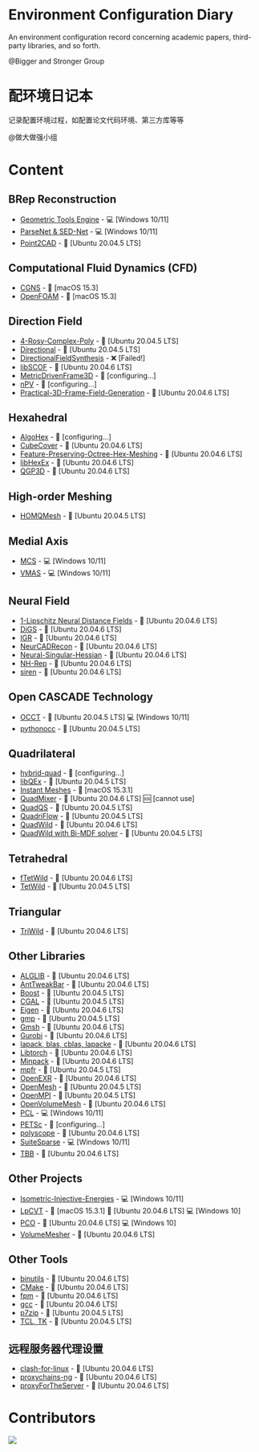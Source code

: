 # Environment Configuration Diary
An environment configuration record concerning academic papers, third-party libraries, and so forth. 

@Bigger and Stronger Group

# 配环境日记本
记录配置环境过程，如配置论文代码环境、第三方库等等

@做大做强小组

# Content
## BRep Reconstruction
- [Geometric Tools Engine] - :computer: [Windows 10/11]
- [ParseNet & SED-Net] - :computer: [Windows 10/11]
- [Point2CAD] - :penguin: [Ubuntu 20.04.5 LTS]

## Computational Fluid Dynamics (CFD)
- [CGNS] - :apple: [macOS 15.3]
- [OpenFOAM] - :apple: [macOS 15.3]

## Direction Field
- [4-Rosy-Complex-Poly] - :penguin: [Ubuntu 20.04.5 LTS]
- [Directional] - :penguin: [Ubuntu 20.04.5 LTS]
- [DirectionalFieldSynthesis] - :x: [Failed!]
- [libSCOF] - :penguin: [Ubuntu 20.04.6 LTS]
- [MetricDrivenFrame3D] - :no_entry_sign: [configuring...]
- [nPV] - :no_entry_sign: [configuring...]
- [Practical-3D-Frame-Field-Generation] - :penguin: [Ubuntu 20.04.6 LTS]

## Hexahedral
- [AlgoHex] - :no_entry_sign: [configuring...]
- [CubeCover] - :penguin: [Ubuntu 20.04.6 LTS]
- [Feature-Preserving-Octree-Hex-Meshing] - :penguin: [Ubuntu 20.04.6 LTS]
- [libHexEx] - :penguin: [Ubuntu 20.04.6 LTS]
- [QGP3D] - :penguin: [Ubuntu 20.04.6 LTS]

## High-order Meshing
- [HOMQMesh] - :penguin: [Ubuntu 20.04.5 LTS]

## Medial Axis
- [MCS] - :computer: [Windows 10/11]
- [VMAS] - :computer: [Windows 10/11]

## Neural Field
- [1-Lipschitz Neural Distance Fields] - :penguin: [Ubuntu 20.04.6 LTS]
- [DiGS] - :penguin: [Ubuntu 20.04.6 LTS]
- [IGR] - :penguin: [Ubuntu 20.04.6 LTS]
- [NeurCADRecon] - :penguin: [Ubuntu 20.04.6 LTS]
- [Neural-Singular-Hessian] - :penguin: [Ubuntu 20.04.6 LTS]
- [NH-Rep] - :penguin: [Ubuntu 20.04.6 LTS]
- [siren] - :penguin: [Ubuntu 20.04.6 LTS]

## Open CASCADE Technology
- [OCCT] - :penguin: [Ubuntu 20.04.5 LTS] :computer: [Windows 10/11]
- [pythonocc] - :penguin: [Ubuntu 20.04.5 LTS]

## Quadrilateral
- [hybrid-quad] - :no_entry_sign: [configuring...]
- [libQEx] - :penguin: [Ubuntu 20.04.5 LTS]
- [Instant Meshes] - :apple: [macOS 15.3.1]
- [QuadMixer] - :penguin: [Ubuntu 20.04.6 LTS] :sos: [cannot use]
- [QuadQS] - :penguin: [Ubuntu 20.04.5 LTS]
- [QuadriFlow] - :penguin: [Ubuntu 20.04.5 LTS]
- [QuadWild] - :penguin: [Ubuntu 20.04.6 LTS]
- [QuadWild with Bi-MDF solver] - :penguin: [Ubuntu 20.04.5 LTS]

## Tetrahedral
- [fTetWild] - :penguin: [Ubuntu 20.04.6 LTS]
- [TetWild] - :penguin: [Ubuntu 20.04.5 LTS]

## Triangular
- [TriWild] - :penguin: [Ubuntu 20.04.6 LTS]

## Other Libraries
- [ALGLIB] - :penguin: [Ubuntu 20.04.6 LTS]
- [AntTweakBar] - :penguin: [Ubuntu 20.04.6 LTS]
- [Boost] - :penguin: [Ubuntu 20.04.5 LTS]
- [CGAL] - :penguin: [Ubuntu 20.04.5 LTS]
- [Eigen] - :penguin: [Ubuntu 20.04.6 LTS]
- [gmp] - :penguin: [Ubuntu 20.04.5 LTS]
- [Gmsh] - :penguin: [Ubuntu 20.04.6 LTS]
- [Gurobi] - :penguin: [Ubuntu 20.04.6 LTS]
- [lapack, blas, cblas, lapacke] - :penguin: [Ubuntu 20.04.6 LTS]
- [Libtorch] - :penguin: [Ubuntu 20.04.6 LTS]
- [Minpack] - :penguin: [Ubuntu 20.04.6 LTS]
- [mpfr] - :penguin: [Ubuntu 20.04.5 LTS]
- [OpenEXR] - :penguin: [Ubuntu 20.04.6 LTS]
- [OpenMesh] - :penguin: [Ubuntu 20.04.5 LTS]
- [OpenMPI] - :penguin: [Ubuntu 20.04.5 LTS]
- [OpenVolumeMesh] - :penguin: [Ubuntu 20.04.6 LTS]
- [PCL] - :computer: [Windows 10/11]
- [PETSc] - :no_entry_sign: [configuring...]
- [polyscope] - :penguin: [Ubuntu 20.04.6 LTS]
- [SuiteSparse] - :computer: [Windows 10/11]
- [TBB] - :penguin: [Ubuntu 20.04.6 LTS]

## Other Projects
- [Isometric-Injective-Energies] - :computer: [Windows 10/11]
- [LpCVT] - :apple: [macOS 15.3.1] :penguin: [Ubuntu 20.04.6 LTS] :computer: [Windows 10]
- [PCO] - :penguin: [Ubuntu 20.04.6 LTS] :computer: [Windows 10]
- [VolumeMesher] - :penguin: [Ubuntu 20.04.6 LTS]

## Other Tools
- [binutils] - :penguin: [Ubuntu 20.04.6 LTS]
- [CMake] - :penguin: [Ubuntu 20.04.6 LTS]
- [fpm] - :penguin: [Ubuntu 20.04.6 LTS]
- [gcc] - :penguin: [Ubuntu 20.04.6 LTS]
- [p7zip] - :penguin: [Ubuntu 20.04.5 LTS]
- [TCL, TK] - :penguin: [Ubuntu 20.04.5 LTS]

## 远程服务器代理设置
- [clash-for-linux] - :penguin: [Ubuntu 20.04.6 LTS]
- [proxychains-ng] - :penguin: [Ubuntu 20.04.6 LTS]
- [proxyForTheServer] - :penguin: [Ubuntu 20.04.6 LTS]

 # Contributors

<a href="https://contributors-img.web.app/image?repo=Bigger-and-Stronger/environment-configuration-diary">
  <img src="https://contributors-img.web.app/image?repo=Bigger-and-Stronger/environment-configuration-diary"/>
</a>

[1-Lipschitz Neural Distance Fields]: src/1-Lipschitz-Neural-Distance-Fields-Ubuntu20.04.6/
[4-Rosy-Complex-Poly]: src/4-Rosy-Complex-Poly/
[ALGLIB]: src/ALGLIB/
[AlgoHex]: src/AlgoHex/
[AntTweakBar]: src/AntTweakBar/
[binutils]: src/binutils/
[Boost]: src/Boost/
[CGAL]: src/CGAL/
[CGNS]: src/CGNS/
[clash-for-linux]: src/clash-for-linux/
[CMake]: src/CMake/
[CubeCover]: src/CubeCover/
[DiGS]: src/DiGS/
[Directional]: src/Directional/
[DirectionalFieldSynthesis]: src/DirectionalFieldSynthesis/
[Eigen]: src/Eigen/
[Feature-Preserving-Octree-Hex-Meshing]: src/Feature-Preserving-Octree-Hex-Meshing/
[fpm]: src/fpm/
[fTetWild]: src/fTetWild/
[gcc]: src/gcc/
[Geometric Tools Engine]: src/Geometric-Tools-Engine/
[gmp]: src/gmp/
[Gmsh]: src/Gmsh/
[Gurobi]: src/Gurobi/
[HOMQMesh]: src/HOHQMesh/
[hybrid-quad]: src/hybrid-quad/
[IGR]: src/IGR/
[Instant Meshes]: src/Instant-Meshes/
[Isometric-Injective-Energies]: src/Isometric-Injective-Energies/
[lapack, blas, cblas, lapacke]: src/LAPACK/
[libHexEx]: src/libHexEx/
[libQEx]: src/libQEx/
[libSCOF]: src/libSCOF/
[Libtorch]: src/Libtorch/
[LpCVT]: src/LpCVT/
[MCS]: src/MCS/
[MetricDrivenFrame3D]: src/MetricDrivenFrame3D/
[Minpack]: src/Minpack/
[mpfr]: src/mpfr/
[NeurCADRecon]: src/NeurCADRecon/
[Neural-Singular-Hessian]: src/Neural-Singular-Hessian/
[NH-Rep]: src/NH-Rep/
[nPV]: src/nPV/
[OCCT]: src/OCCT/
[OpenEXR]: src/OpenEXR/
[OpenFOAM]: src/OpenFOAM/
[OpenMesh]: src/OpenMesh/
[OpenMPI]: src/OpenMPI/
[OpenVolumeMesh]: src/OpenVolumeMesh/
[p7zip]: src/p7zip/
[ParseNet & SED-Net]: src/ParseNet+SED_Net/
[PCL]: src/PCL/
[PCO]: src/PCO/
[PETSc]: src/PETSc/
[Point2CAD]: src/Point2CAD/
[polyscope]: src/polyscope/
[Practical-3D-Frame-Field-Generation]: src/Practical-3D-Frame-Field-Generation/
[pythonocc]: src/pythonocc/
[QGP3D]: src/QGP3D/
[QuadMixer]: src/QuadMixer/
[QuadQS]: src/QuadQS/
[QuadriFlow]: src/QuadriFlow/
[QuadWild]: src/QuadWild/
[QuadWild with Bi-MDF solver]: src/QuadWild-Bi-MDF-solver/
[siren]: src/siren/
[SuiteSparse]: src/SuiteSparse/
[TBB]: src/TBB/
[TCL, TK]: src/TCL-TK/
[TetWild]: src/TetWild/
[TriWild]: src/TriWild/
[VMAS]: src/VMAS/
[VolumeMesher]: src/VolumeMesher/
[proxychains-ng]: src/proxychains-ng/
[proxyForTheServer]: src/proxyForTheServer/

